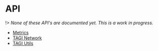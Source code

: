 # API

!> *None of these API's are documented yet. This is a work in progress.*

  - [Metrics](api/metrics.md)
  - [TAGI Network](api/network.md)
  - [TAGI Utils](api/utils.md)